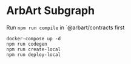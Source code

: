 # ArbArt Subgraph

Run `npm run compile` in `@arbart/contracts first

```shell
docker-compose up -d
npm run codegen
npm run create-local
npm run deploy-local
```

